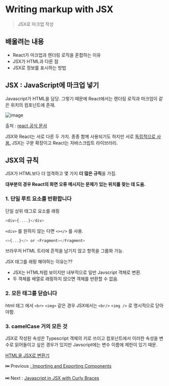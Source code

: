 # Writing markup with JSX

> JSX로 마크업 작성

## 배울려는 내용

- React가 마크업과 렌더링 로직을 혼합하는 이유
- JSX가 HTML과 다른 점
- JSX로 정보를 표시하는 방법

## JSX : JavaScript에 마크업 넣기

Javascript가 HTML을 담당. 그렇기 때문에 React에서는 렌더링 로직과 마크업이 같은 위치의 컴포넌트에 존재.

![image](https://github.com/codingjwp/mindpalace/assets/113403155/28443719-4d87-446f-bf33-b0757efe608c)  

출처 : [react 공식 문서](https://react.dev/learn/writing-markup-with-jsx#jsx-putting-markup-into-typescript)  


JSX와 React는 서로 다른 두 가지. 종종 함께 사용되기도 하지만 서로 [독립적으로 사용.](https://reactjs.org/blog/2020/09/22/introducing-the-new-jsx-transform.html#whats-a-jsx-transform) JSX는 구문 확장이고 React는 자바스크립트 라이브러리.

## JSX의 규칙

JSX가 HTML보다 더 엄격하고 몇 가지 **더 많은 규칙**을 가짐.

**대부분의 경우 React의 화면 오류 메시지는 문제가 있는 위치를 찾는 데 도움.**

### 1. 단일 루트 요소를 반환합니다

단일 상위 태그로 요소를 래핑

```typescript
<div>{....}</div>
```

`<div>` 를 원하지 않는 다면 `<></>` 를 사용.

```typescript
<>{...}</> or <Fragment></Fragment>
```

브라우저 HTML 트리에 흔적을 남기지 않고 항목을 그룹화 가능.

JSX 태그를 래핑 해야하는 이유는??

- JSX는 HTML처럼 보이지만 내부적으로 일반 Javscript 객체로 변환.
- 두 객체를 배열로 래핑하지 않으면 객체를 반환할 수 없음.

### 2. 모든 태그를 닫습니다

html 태그 에서 `<br>` `<img>` 같은 경우 JSX에서는 `<br/>` `<img />` 로 명시적으로 닫아야함.

### 3. camelCase 거의 모든 것

JSX로 작성된 속성은 Typescript 객체의 키로 쓰이고 컴포넌트에서 이러한 속성을 변수로 읽어들이고 싶은 경우가 있지만 Javscript에는 변수 이름에 제한이 있기 때문.

[HTML을 JSX로 변환기](https://transform.tools/html-to-jsx)

⏮️ Previous [: Importing and Exporting Components](./002-리액트%20Importing%20and%20exporting%20components.md)

⏭️ Next : [Javascript in JSX with Curly Braces](./004-리액트%20JavaScript%20in%20JSX%20with%20curly%20braces.md)
